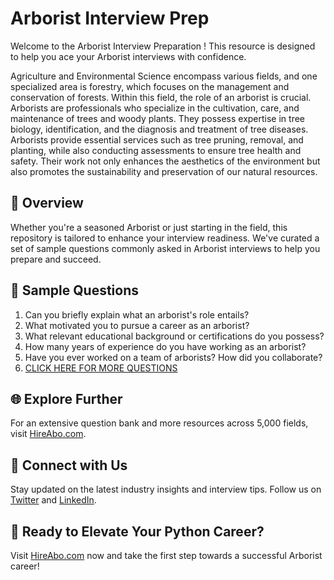 # Arborist Interview Prep

Welcome to the Arborist Interview Preparation ! This resource is designed to help you ace your Arborist interviews with confidence.

Agriculture and Environmental Science encompass various fields, and one specialized area is forestry, which focuses on the management and conservation of forests. Within this field, the role of an arborist is crucial. Arborists are professionals who specialize in the cultivation, care, and maintenance of trees and woody plants. They possess expertise in tree biology, identification, and the diagnosis and treatment of tree diseases. Arborists provide essential services such as tree pruning, removal, and planting, while also conducting assessments to ensure tree health and safety. Their work not only enhances the aesthetics of the environment but also promotes the sustainability and preservation of our natural resources.

## 🚀 Overview

Whether you're a seasoned Arborist or just starting in the field, this repository is tailored to enhance your interview readiness. We've curated a set of sample questions commonly asked in Arborist interviews to help you prepare and succeed.

## 📝 Sample Questions

1. Can you briefly explain what an arborist's role entails?
2. What motivated you to pursue a career as an arborist?
3. What relevant educational background or certifications do you possess?
4. How many years of experience do you have working as an arborist?
5. Have you ever worked on a team of arborists? How did you collaborate?
6. [CLICK HERE FOR MORE QUESTIONS](https://hireabo.com/job/10_2_1/Arborist)

## 🌐 Explore Further

For an extensive question bank and more resources across 5,000 fields, visit [HireAbo.com](https://www.hireabo.com).

## 📱 Connect with Us

Stay updated on the latest industry insights and interview tips. Follow us on [Twitter](https://twitter.com/hireabo) and [LinkedIn](https://www.linkedin.com/in/hire-abo-3609972a8/).

## 🚀 Ready to Elevate Your Python Career?

Visit [HireAbo.com](https://www.hireabo.com) now and take the first step towards a successful Arborist career!